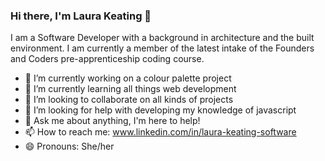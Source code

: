### Hi there, I'm Laura Keating 👋

I am a Software Developer with a background in architecture and the built environment. I am currently a member of the latest intake of the Founders and Coders pre-apprenticeship coding course.

- 🔭 I’m currently working on a colour palette project
- 🌱 I’m currently learning all things web development
- 👯 I’m looking to collaborate on all kinds of projects
- 🤔 I’m looking for help with developing my knowledge of javascript
- 💬 Ask me about anything, I'm here to help!
- 📫 How to reach me: www.linkedin.com/in/laura-keating-software
- 😄 Pronouns: She/her
